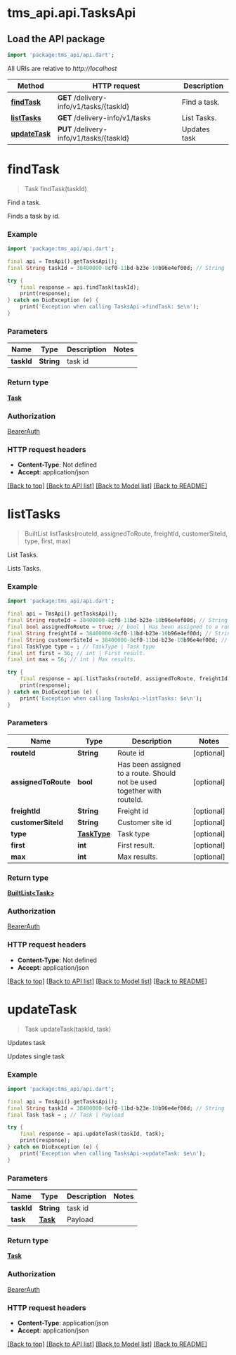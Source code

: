 # tms_api.api.TasksApi

## Load the API package
```dart
import 'package:tms_api/api.dart';
```

All URIs are relative to *http://localhost*

Method | HTTP request | Description
------------- | ------------- | -------------
[**findTask**](TasksApi.md#findtask) | **GET** /delivery-info/v1/tasks/{taskId} | Find a task.
[**listTasks**](TasksApi.md#listtasks) | **GET** /delivery-info/v1/tasks | List Tasks.
[**updateTask**](TasksApi.md#updatetask) | **PUT** /delivery-info/v1/tasks/{taskId} | Updates task


# **findTask**
> Task findTask(taskId)

Find a task.

Finds a task by id.

### Example
```dart
import 'package:tms_api/api.dart';

final api = TmsApi().getTasksApi();
final String taskId = 38400000-8cf0-11bd-b23e-10b96e4ef00d; // String | task id

try {
    final response = api.findTask(taskId);
    print(response);
} catch on DioException (e) {
    print('Exception when calling TasksApi->findTask: $e\n');
}
```

### Parameters

Name | Type | Description  | Notes
------------- | ------------- | ------------- | -------------
 **taskId** | **String**| task id | 

### Return type

[**Task**](Task.md)

### Authorization

[BearerAuth](../README.md#BearerAuth)

### HTTP request headers

 - **Content-Type**: Not defined
 - **Accept**: application/json

[[Back to top]](#) [[Back to API list]](../README.md#documentation-for-api-endpoints) [[Back to Model list]](../README.md#documentation-for-models) [[Back to README]](../README.md)

# **listTasks**
> BuiltList<Task> listTasks(routeId, assignedToRoute, freightId, customerSiteId, type, first, max)

List Tasks.

Lists Tasks.

### Example
```dart
import 'package:tms_api/api.dart';

final api = TmsApi().getTasksApi();
final String routeId = 38400000-8cf0-11bd-b23e-10b96e4ef00d; // String | Route id
final bool assignedToRoute = true; // bool | Has been assigned to a route. Should not be used together with routeId.
final String freightId = 38400000-8cf0-11bd-b23e-10b96e4ef00d; // String | Freight id
final String customerSiteId = 38400000-8cf0-11bd-b23e-10b96e4ef00d; // String | Customer site id
final TaskType type = ; // TaskType | Task type
final int first = 56; // int | First result.
final int max = 56; // int | Max results.

try {
    final response = api.listTasks(routeId, assignedToRoute, freightId, customerSiteId, type, first, max);
    print(response);
} catch on DioException (e) {
    print('Exception when calling TasksApi->listTasks: $e\n');
}
```

### Parameters

Name | Type | Description  | Notes
------------- | ------------- | ------------- | -------------
 **routeId** | **String**| Route id | [optional] 
 **assignedToRoute** | **bool**| Has been assigned to a route. Should not be used together with routeId. | [optional] 
 **freightId** | **String**| Freight id | [optional] 
 **customerSiteId** | **String**| Customer site id | [optional] 
 **type** | [**TaskType**](.md)| Task type | [optional] 
 **first** | **int**| First result. | [optional] 
 **max** | **int**| Max results. | [optional] 

### Return type

[**BuiltList&lt;Task&gt;**](Task.md)

### Authorization

[BearerAuth](../README.md#BearerAuth)

### HTTP request headers

 - **Content-Type**: Not defined
 - **Accept**: application/json

[[Back to top]](#) [[Back to API list]](../README.md#documentation-for-api-endpoints) [[Back to Model list]](../README.md#documentation-for-models) [[Back to README]](../README.md)

# **updateTask**
> Task updateTask(taskId, task)

Updates task

Updates single task

### Example
```dart
import 'package:tms_api/api.dart';

final api = TmsApi().getTasksApi();
final String taskId = 38400000-8cf0-11bd-b23e-10b96e4ef00d; // String | task id
final Task task = ; // Task | Payload

try {
    final response = api.updateTask(taskId, task);
    print(response);
} catch on DioException (e) {
    print('Exception when calling TasksApi->updateTask: $e\n');
}
```

### Parameters

Name | Type | Description  | Notes
------------- | ------------- | ------------- | -------------
 **taskId** | **String**| task id | 
 **task** | [**Task**](Task.md)| Payload | 

### Return type

[**Task**](Task.md)

### Authorization

[BearerAuth](../README.md#BearerAuth)

### HTTP request headers

 - **Content-Type**: application/json
 - **Accept**: application/json

[[Back to top]](#) [[Back to API list]](../README.md#documentation-for-api-endpoints) [[Back to Model list]](../README.md#documentation-for-models) [[Back to README]](../README.md)


